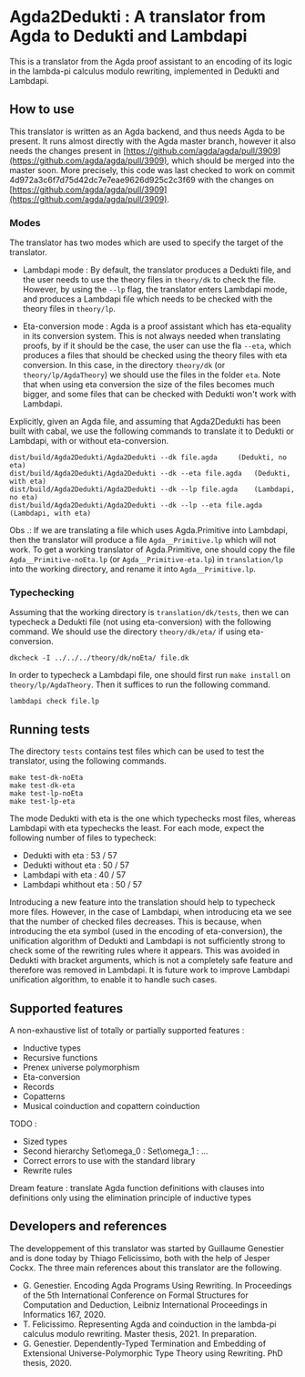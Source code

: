 # Agda2Dedukti : A translator from Agda to Dedukti and Lambdapi

This is a translator from the Agda proof assistant to an encoding of its logic in the lambda-pi calculus modulo rewriting, implemented in Dedukti and Lambdapi.

## How to use

This translator is written as an Agda backend, and thus needs Agda to be present. It runs almost directly with the Agda master branch, however it also needs the changes present in [https://github.com/agda/agda/pull/3909](https://github.com/agda/agda/pull/3909), which should be merged into the master soon. More precisely, this code was last checked to work on commit 4d972a3c6f7d75d42dc7e7eae9626d925c2c3f69 with the changes on [https://github.com/agda/agda/pull/3909](https://github.com/agda/agda/pull/3909).

### Modes

The translator has two modes which are used to specify the target of the translator.

- Lambdapi mode : By default, the translator produces a Dedukti file, and the user needs to use the theory files in `theory/dk` to check the file. However, by using the `--lp` flag, the translator enters Lambdapi mode, and produces a Lambdapi file which needs to be checked with the theory files in `theory/lp`.

- Eta-conversion mode : Agda is a proof assistant which has eta-equality in its conversion system. This is not always needed when translating proofs, by if it should be the case, the user can use the fla `--eta`, which produces a files that should be checked using the theory files with eta conversion. In this case, in the directory `theory/dk` (or `theory/lp/AgdaTheory`) we should use the files in the folder `eta`. Note that when using eta conversion the size of the files becomes much bigger, and some files that can be checked with Dedukti won't work with Lambdapi.

Explicitly, given an Agda file, and assuming that Agda2Dedukti has been built with cabal, we use the following commands to translate it to Dedukti or Lambdapi, with or without eta-conversion.
```
dist/build/Agda2Dedukti/Agda2Dedukti --dk file.agda		(Dedukti, no eta)
dist/build/Agda2Dedukti/Agda2Dedukti --dk --eta file.agda	(Dedukti, with eta)
dist/build/Agda2Dedukti/Agda2Dedukti --dk --lp file.agda	(Lambdapi, no eta)
dist/build/Agda2Dedukti/Agda2Dedukti --dk --lp --eta file.agda	(Lambdapi, with eta)
```

Obs .: If we are translating a file which uses Agda.Primitive into Lambdapi, then the translator will produce a file `Agda__Primitive.lp` which will not work. To get a working translator of Agda.Primitive, one should copy the file `Agda__Primitive-noEta.lp` (or `Agda__Primitive-eta.lp`) in `translation/lp` into the working directory, and rename it into `Agda__Primitive.lp`.

### Typechecking

Assuming that the working directory is `translation/dk/tests`, then we can typecheck a Dedukti file (not using eta-conversion) with the following command. We should use the directory `theory/dk/eta/` if using eta-conversion.
```
dkcheck -I ../../../theory/dk/noEta/ file.dk
```

In order to typecheck a Lambdapi file, one should first run `make install` on `theory/lp/AgdaTheory`. Then it suffices to run the following command.
```
lambdapi check file.lp
```

## Running tests

The directory `tests` contains test files which can be used to test the translator, using the following commands.
```
make test-dk-noEta
make test-dk-eta
make test-lp-noEta
make test-lp-eta
```
The mode Dedukti with eta is the one which typechecks most files, whereas Lambdapi with eta typechecks the least. For each mode, expect the following number of files to typecheck:

- Dedukti with eta : 53 / 57
- Dedukti without eta : 50  / 57
- Lambdapi with eta : 40 / 57
- Lambdapi whithout eta : 50 / 57

Introducing a new feature into the translation should help to typecheck more files. However, in the case of Lambdapi, when introducing eta we see that the number of checked files decreases. This is because, when introducing the eta symbol (used in the encoding of eta-conversion), the unification algorithm of Dedukti and Lambdapi is not sufficiently strong to check some of the rewriting rules where it appears. This was avoided in Dedukti with bracket arguments, which is not a completely safe feature and therefore was removed in Lambdapi. It is future work to improve Lambdapi unification algorithm, to enable it to handle such cases. 

## Supported features

A non-exhaustive list of totally or partially supported features :

- Inductive types
- Recursive functions
- Prenex universe polymorphism
- Eta-conversion
- Records
- Copatterns
- Musical coinduction and copattern coinduction

TODO :

- Sized types
- Second hierarchy Set\omega_0 : Set\omega_1 : ...
- Correct errors to use with the standard library
- Rewrite rules

Dream feature : translate Agda function definitions with clauses into definitions only using the elimination principle of inductive types

## Developers and references

The developpement of this translator was started by Guillaume Genestier and is  done today by Thiago Felicissimo, both with the help of Jesper Cockx. The three main references about this translator are the following.

- G. Genestier. Encoding Agda Programs Using Rewriting. In Proceedings of the 5th International Conference on Formal Structures for Computation and Deduction, Leibniz International Proceedings in Informatics 167, 2020.
- T. Felicissimo. Representing Agda and coinduction in the lambda-pi calculus modulo rewriting. Master thesis, 2021. In preparation.
- G. Genestier. Dependently-Typed Termination and Embedding of Extensional Universe-Polymorphic Type Theory using Rewriting. PhD thesis, 2020.
